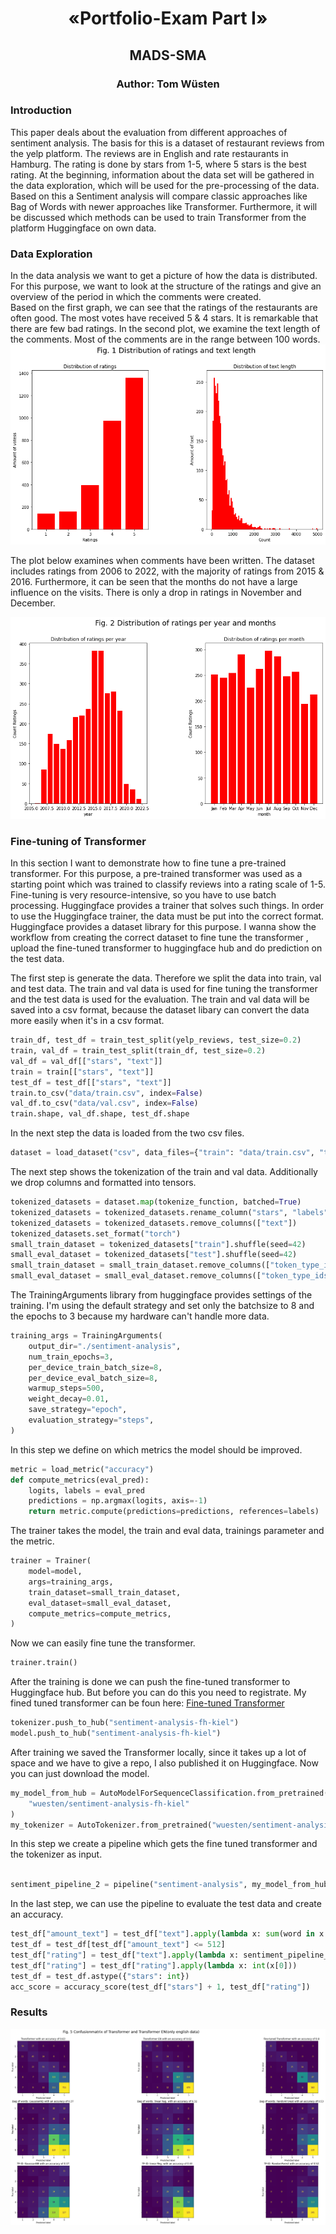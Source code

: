 <h1><center>«Portfolio-Exam Part I» </center></h1>
<h2><center>MADS-SMA </center></h2>
<h3><center>Author: Tom Wüsten </center></h3>

### Introduction
This paper deals about the evaluation from different approaches of sentiment analysis. The basis for this is a dataset of restaurant reviews from the yelp platform. The reviews are in English and rate restaurants in Hamburg. The rating is done by stars from 1-5, where 5 stars is the best rating. At the beginning, information about the data set will be gathered in the data exploration, which will be used for the pre-processing of the data. Based on this a Sentiment analysis will compare classic approaches like Bag of Words with newer approaches like Transformer. Furthermore, it will be discussed which methods can be used to train Transformer from the platform Huggingface on own data.

### Data Exploration
In the data analysis we want to get a picture of how the data is distributed. For this purpose, we want to look at the structure of the ratings and give an overview of the period in which the comments were created. <br>
Based on the first graph, we can see that the ratings of the restaurants are often good. The most votes have received 5 & 4 stars. It is remarkable that there are few bad ratings. In the second plot, we examine the text length of the comments. Most of the comments are in the range between 100 words. <br>
<img src="/output/distribution_text_rating.png" alt="Alt text" title="Optional title">

The plot below examines when comments have been written. The dataset includes ratings from 2006 to 2022, with the majority of ratings from 2015 & 2016. Furthermore, it can be seen that the months do not have a large influence on the visits. There is only a drop in ratings in November and December.<br>

<img src="/output/distribution_rating_year_month.png" alt="Alt text" title="Optional title">

### Fine-tuning of Transformer

In this section I want to demonstrate how to fine tune a pre-trained transformer. For this purpose, a pre-trained transformer was used as a starting point which was trained to classify reviews into a rating scale of 1-5. Fine-tuning is very resource-intensive, so you have to use batch processing. Huggingface provides a trainer that solves such things. In order to use the Huggingface trainer, the data must be put into the correct format. Huggingface provides a dataset library for this purpose. I wanna show the workflow from creating the correct dataset to fine tune the transformer , upload the fine-tuned transformer to huggingface hub and do prediction on the test data.

The first step is generate the data. Therefore we split the data into train, val and test data. The train and val data is used for fine tuning the transformer and the test data is used for the evaluation. The train and val data will be saved into a csv format, because the dataset libary can convert the data more easily when it's in a csv format.

```python
train_df, test_df = train_test_split(yelp_reviews, test_size=0.2)
train, val_df = train_test_split(train_df, test_size=0.2)
val_df = val_df[["stars", "text"]]
train = train[["stars", "text"]]
test_df = test_df[["stars", "text"]]
train.to_csv("data/train.csv", index=False)
val_df.to_csv("data/val.csv", index=False)
train.shape, val_df.shape, test_df.shape
```

In the next step the data is loaded from the two csv files.

```python
dataset = load_dataset("csv", data_files={"train": "data/train.csv", "test": "data/val.csv"})
```
The next step shows the tokenization of the train and val data. Additionally we drop columns and formatted into tensors.

```python
tokenized_datasets = dataset.map(tokenize_function, batched=True)
tokenized_datasets = tokenized_datasets.rename_column("stars", "labels")
tokenized_datasets = tokenized_datasets.remove_columns(["text"])
tokenized_datasets.set_format("torch")
small_train_dataset = tokenized_datasets["train"].shuffle(seed=42)
small_eval_dataset = tokenized_datasets["test"].shuffle(seed=42)
small_train_dataset = small_train_dataset.remove_columns(["token_type_ids"])
small_eval_dataset = small_eval_dataset.remove_columns(["token_type_ids"])
```

The TrainingArguments library from huggingface provides settings of the training. I'm using the default strategy and set only the batchsize to 8 and the epochs to 3 because my hardware can't handle more data.

```python
training_args = TrainingArguments(
    output_dir="./sentiment-analysis",
    num_train_epochs=3,
    per_device_train_batch_size=8,
    per_device_eval_batch_size=8,
    warmup_steps=500,
    weight_decay=0.01,
    save_strategy="epoch",
    evaluation_strategy="steps",
)
```

In this step we define on which metrics the model should be improved.

```python
metric = load_metric("accuracy")
def compute_metrics(eval_pred):
    logits, labels = eval_pred
    predictions = np.argmax(logits, axis=-1)
    return metric.compute(predictions=predictions, references=labels)
```

The trainer takes the model, the train and eval data, trainings parameter and the metric.

```python
trainer = Trainer(
    model=model,
    args=training_args,
    train_dataset=small_train_dataset,
    eval_dataset=small_eval_dataset,
    compute_metrics=compute_metrics,
)
```

Now we can easily fine tune the transformer.

```python
trainer.train()
```
After the training is done we can push the fine-tuned transformer to Huggingface hub. But before you can do this you need to registrate. My fined tuned transformer can be foun here: [Fine-tuned Transformer](https://huggingface.co/wuesten/sentiment-analysis-fh-kiel)

```python
tokenizer.push_to_hub("sentiment-analysis-fh-kiel")
model.push_to_hub("sentiment-analysis-fh-kiel")
```
After training we saved the Transformer locally, since it takes up a lot of space and we have to give a repo, I also published it on Huggingface. Now you can just download the model.

```python
my_model_from_hub = AutoModelForSequenceClassification.from_pretrained(
    "wuesten/sentiment-analysis-fh-kiel"
)
my_tokenizer = AutoTokenizer.from_pretrained("wuesten/sentiment-analysis-fh-kiel")
```
In this step we create a pipeline which gets the fine tuned transformer and the tokenizer as input.

```python

sentiment_pipeline_2 = pipeline("sentiment-analysis", my_model_from_hub, tokenizer=my_tokenizer)
```
In the last step, we can use the pipeline to evaluate the test data and create an accuracy.

```python
test_df["amount_text"] = test_df["text"].apply(lambda x: sum(word in x for word in x))
test_df = test_df[test_df["amount_text"] <= 512]
test_df["rating"] = test_df["text"].apply(lambda x: sentiment_pipeline_2(x)[0].get("label"))
test_df["rating"] = test_df["rating"].apply(lambda x: int(x[0]))
test_df = test_df.astype({"stars": int})
acc_score = accuracy_score(test_df["stars"] + 1, test_df["rating"])
```
### Results

<img src="/output/conf_overview.png" alt="Alt text" title="Optional title">
